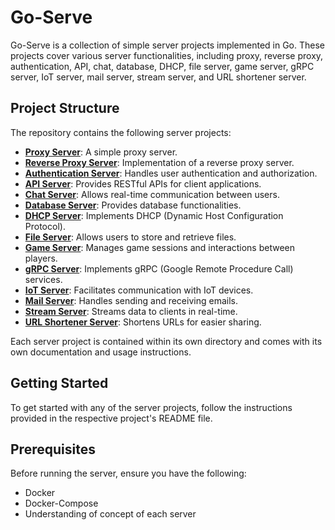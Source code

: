 # Go-Serve

Go-Serve is a collection of simple server projects implemented in Go. These projects cover various server functionalities, including proxy, reverse proxy, authentication, API, chat, database, DHCP, file server, game server, gRPC server, IoT server, mail server, stream server, and URL shortener server.

## Project Structure

The repository contains the following server projects:

- [**Proxy Server**](./proxy-server/): A simple proxy server.
- [**Reverse Proxy Server**](./reverse-proxy/): Implementation of a reverse proxy server.
- [**Authentication Server**](./auth-server/): Handles user authentication and authorization.
- [**API Server**](./api-server/): Provides RESTful APIs for client applications.
- [**Chat Server**](./chat-server/): Allows real-time communication between users.
- [**Database Server**](./database-server/): Provides database functionalities.
- [**DHCP Server**](./dhcp-server/): Implements DHCP (Dynamic Host Configuration Protocol).
- [**File Server**](./file-server/): Allows users to store and retrieve files.
- [**Game Server**](./game-server/): Manages game sessions and interactions between players.
- [**gRPC Server**](./grpc-server/): Implements gRPC (Google Remote Procedure Call) services.
- [**IoT Server**](./iot-server/): Facilitates communication with IoT devices.
- [**Mail Server**](./mail-server/): Handles sending and receiving emails.
- [**Stream Server**](./stream-server/): Streams data to clients in real-time.
- [**URL Shortener Server**](./url-shortener-server/): Shortens URLs for easier sharing.

Each server project is contained within its own directory and comes with its own documentation and usage instructions.

## Getting Started

To get started with any of the server projects, follow the instructions provided in the respective project's README file.

## Prerequisites

Before running the server, ensure you have the following:

- Docker
- Docker-Compose
- Understanding of concept of each server
